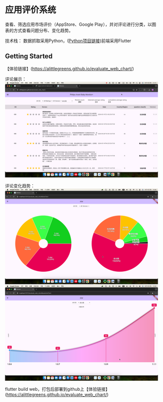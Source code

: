 # 应用评价系统

查看、筛选应用市场评价（AppStore、Google Play），并对评论进行分类，以图表的方式查看问题分布、变化趋势。

技术栈：
数据抓取采用Python，([Python项目链接](https://github.com/aLittleGreens/app_report))前端采用Flutter

## Getting Started
【体验链接】(https://alittlegreens.github.io/evaluate_web_chart/)

评论展示：![图片说明](https://github.com/aLittleGreens/evaluate_web_chart/blob/main/screenshot/1.png)

评论变化趋势：
![图片说明](https://github.com/aLittleGreens/evaluate_web_chart/blob/main/screenshot/2.png)
![图片说明](https://github.com/aLittleGreens/evaluate_web_chart/blob/main/screenshot/3.png)


flutter build web，打包后部署到github上【体验链接】(https://alittlegreens.github.io/evaluate_web_chart/)
